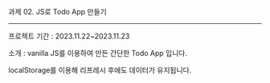 과제 02. JS로 Todo App 만들기

---

프로젝트 기간 : 2023.11.22~2023.11.23

소개 : vanilla JS를 이용하여 만든 간단한 Todo App 입니다.

localStorage를 이용해 리프레시 후에도 데이터가 유지됩니다.